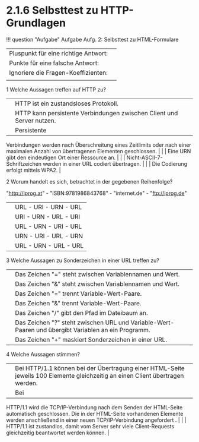# 2.1.6 Selbsttest zu HTTP-Grundlagen


!!! question "Aufgabe"
 Aufgabe Aufg. 2: Selbsttest zu HTML-Formulare

 






| | |
| --- | --- |
| Pluspunkt für eine richtige Antwort: | |
| Punkte für eine falsche Antwort: | |
| Ignoriere die Fragen-Koeffizienten: | |
| | |



 






 1
Welche Aussagen treffen auf HTTP zu?




 

 



| | |
| --- | --- |
| | HTTP ist ein zustandsloses Protokoll. |
| | HTTP kann persistente Verbindungen zwischen Client und Server nutzen. |
| | Persistente
 Verbindungen werden nach Überschreitung eines Zeitlimits oder nach 
einer maximalen Anzahl von übertragenen Elementen geschlossen. |
| | Eine URN gibt den eindeutigen Ort einer Ressource an. |
| | Nicht-ASCII-7-Schriftzeichen werden in einer URL codiert übertragen. |
| | Die Codierung erfolgt mittels WPA2. |




 2
Worum handelt es sich, betrachtet in der gegebenen Reihenfolge? 

"http://iprog.at" - "ISBN:9781986843768" - "internet.de" - "ftp://iprog.de"




 

 



| | |
| --- | --- |
| | URL - URI - URN - URL |
| | URI - URN - URL - URI |
| | URL - URN - URI - URL |
| | URN - URI - URL - URN |
| | URL - URN - URL - URL |




 3
Welche Aussagen zu Sonderzeichen in einer URL treffen zu?




 

 



| | |
| --- | --- |
| | Das Zeichen "=" steht zwischen Variablennamen und Wert. |
| | Das Zeichen "&" steht zwischen Variablennamen und Wert. |
| | Das Zeichen "=" trennt Variable-Wert-Paare. |
| | Das Zeichen "&" trennt Variable-Wert-Paare. |
| | Das Zeichen "/" gibt den Pfad im Dateibaum an. |
| | Das Zeichen "?" steht zwischen URL und Variable-Wert-Paaren und übergibt Variablen an ein Programm. |
| | Das Zeichen "+" maskiert Sonderzeichen in einer URL. |




 4
Welche Aussagen stimmen?




 

 



| | |
| --- | --- |
| | Bei HTTP/1.1 können bei der Übertragung einer HTML-Seite jeweils 100 Elemente gleichzeitig an einen Client übertragen werden. |
| | Bei
 HTTP/1.1 wird die TCP/IP-Verbindung nach dem Senden der HTML-Seite 
automatisch geschlossen. Die in der HTML-Seite vorhandenen Elemente 
werden anschließend in einer neuen TCP/IP-Verbindung angefordert . |
| | HTTP/1.1 ist zustandlos, damit vom Server sehr viele Client-Requests gleichzeitig beantwortet werden können. |